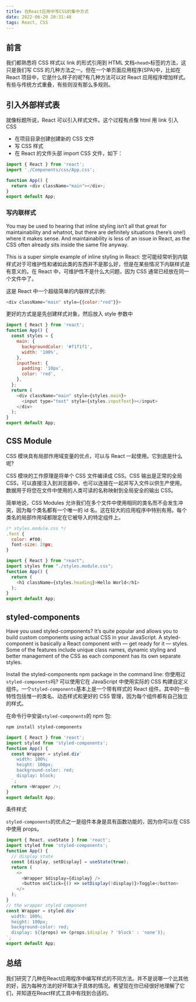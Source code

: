 ```yaml
---
title: 在React应用中写CSS的集中方式
date: 2022-06-20 20:31:48
tags: React, CSS
---
```


## 前言

我们都熟悉将 CSS 样式以 link 的形式引用到 HTML 文档`<head>`标签的方法，这只是我们写 CSS 的几种方法之一。但在一个单页面应用程序(SPA)中，比如在 React 项目中，它是什么样子的呢?有几种方法可以对 React 应用程序增加样式。有些与传统方式重叠，有些则没有那么多规则。

## 引入外部样式表

就像标题所说，React 可以引入样式文件。这个过程有点像 html 用 link 引入 CSS

- 在项目目录创建创建新的 CSS 文件
- 写 CSS 样式
- 在 React 的文件头部 import CSS 文件，如下：

```js
import { React } from 'react';
import './Components/css/App.css';

function App() {
  return <div className="main"></div>;
}
export default App;
```

### 写内联样式

You may be used to hearing that inline styling isn’t all that great for maintainability and whatnot, but there are definitely situations (here’s one!) where it makes sense. And maintainability is less of an issue in React, as the CSS often already sits inside the same file anyway.

This is a super simple example of inline styling in React:
您可能经常听到内联样式对于可维护性和诸如此类的东西并不是那么好，但是在某些情况下内联样式是有意义的。在 React 中，可维护性不是什么大问题，因为 CSS 通常已经放在同一个文件中了。

这是 React 中一个超级简单的内联样式示例:

```js
<div className="main" style={{color:"red"}}>
```

更好的方式是是先创建样式对象，然后放入 style 参数中

```js
import { React } from 'react';
function App() {
  const styles = {
    main: {
      backgroundColor: '#f1f1f1',
      width: '100%',
    },
    inputText: {
      padding: '10px',
      color: 'red',
    },
  };
  return (
    <div className="main" style={styles.main}>
      <input type="text" style={styles.inputText}></input>
    </div>
  );
}
export default App;
```

## CSS Module

CSS 模块具有局部作用域变量的优点，可以与 React 一起使用。它到底是什么呢?

CSS 模块的工作原理是将单个 CSS 文件编译成 CSS。CSS 输出是正常的全局 CSS，可以直接注入到浏览器中，也可以连接在一起并写入文件以供生产使用。数据用于将您在文件中使用的人类可读的名称映射到全局安全的输出 CSS。

简单地说，CSS Modules 允许我们在多个文件中使用相同的类名而不会发生冲突，因为每个类名都有一个唯一的 id 名。这在较大的应用程序中特别有用。每个类名的局部作用域都限定在它被导入的特定组件上。

```js
/* styles.module.css */
.font {
  color: #f00;
  font-size: 20px;
}

import { React } from "react";
import styles from "./styles.module.css";
function App() {
  return (
    <h1 className={styles.heading}>Hello World</h1>
  );
}
export default App;
```

## styled-components

Have you used styled-components? It’s quite popular and allows you to build custom components using actual CSS in your JavaScript. A styled-component is basically a React component with — get ready for it — styles. Some of the features include unique class names, dynamic styling and better management of the CSS as each component has its own separate styles.

Install the styled-components npm package in the command line:
你使用过`styled-components`吗? 可以使用它在 JavaScript 中使用实际的 CSS 构建自定义组件。一个`styled-components`基本上是一个带有样式的 React 组件。其中的一些特性包括惟一的类名、动态样式和更好的 CSS 管理，因为每个组件都有自己独立的样式。

在命令行中安装`styled-components`的 npm 包:

```bash
npm install styled-components
```

```js
import { React } from 'react';
import styled from 'styled-components';
function App() {
  const Wrapper = styled.div`
    width: 100%;
    height: 100px;
    background-color: red;
    display: block;
  `;
  return <Wrapper />;
}
export default App;
```

条件样式

`styled-components`的优点之一是组件本身是具有函数功能的，因为你可以在 CSS 中使用 props。

```js
import { React, useState } from 'react';
import styled from 'styled-components';
function App() {
  // display state
  const [display, setDisplay] = useState(true);
  return (
    <>
      <Wrapper $display={display} />
      <button onClick={() => setDisplay(!display)}>Toggle</button>
    </>
  );
}
// the wrapper styled component
const Wrapper = styled.div`
  width: 100%;
  height: 100px;
  background-color: red;
  display: ${(props) => (props.$display ? 'block' : 'none')};
`;
export default App;
```

## 总结
我们研究了几种在React应用程序中编写样式的不同方法。并不是说哪一个比其他的好，因为每种方法的好坏取决于具体的情况。希望现在你已经很好地理解了它们，并知道在React样式工具中有找到合适的。
